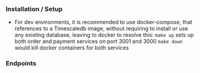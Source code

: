 ### Installation / Setup

- For dev environments, it is recommended to use docker-compose, that references to a Timescaledb image, without requiring to install or use any existing database, leaving to docker to resolve this:
`make up` sets up both order and payment services on port 3001 and 3000
`make down` would kill docker containers for both services

### Endpoints
